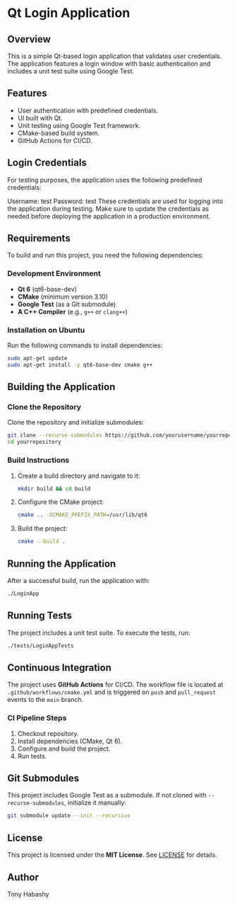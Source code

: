 # Qt Login Application

## Overview

This is a simple Qt-based login application that validates user credentials. The application features a login window with basic authentication and includes a unit test suite using Google Test.

## Features

- User authentication with predefined credentials.
- UI built with Qt.
- Unit testing using Google Test framework.
- CMake-based build system.
- GitHub Actions for CI/CD.
  
## Login Credentials
For testing purposes, the application uses the following predefined credentials:

Username: test
Password: test
These credentials are used for logging into the application during testing. Make sure to update the credentials as needed before deploying the application in a production environment.


## Requirements

To build and run this project, you need the following dependencies:

### Development Environment

- **Qt 6** (qt6-base-dev)
- **CMake** (minimum version 3.10)
- **Google Test** (as a Git submodule)
- **A C++ Compiler** (e.g., `g++` or `clang++`)

### Installation on Ubuntu

Run the following commands to install dependencies:

```sh
sudo apt-get update
sudo apt-get install -y qt6-base-dev cmake g++
```

## Building the Application

### Clone the Repository

Clone the repository and initialize submodules:

```sh
git clone --recurse-submodules https://github.com/yourusername/yourrepository.git
cd yourrepository
```

### Build Instructions

1. Create a build directory and navigate to it:
   ```sh
   mkdir build && cd build
   ```
2. Configure the CMake project:
   ```sh
   cmake .. -DCMAKE_PREFIX_PATH=/usr/lib/qt6
   ```
3. Build the project:
   ```sh
   cmake --build .
   ```

## Running the Application

After a successful build, run the application with:

```sh
./LoginApp
```

## Running Tests

The project includes a unit test suite. To execute the tests, run:

```sh
./tests/LoginAppTests
```

## Continuous Integration

The project uses **GitHub Actions** for CI/CD. The workflow file is located at `.github/workflows/cmake.yml` and is triggered on `push` and `pull_request` events to the `main` branch.

### CI Pipeline Steps

1. Checkout repository.
2. Install dependencies (CMake, Qt 6).
3. Configure and build the project.
4. Run tests.

## Git Submodules

This project includes Google Test as a submodule. If not cloned with `--recurse-submodules`, initialize it manually:

```sh
git submodule update --init --recursive
```

## License

This project is licensed under the **MIT License**. See [LICENSE](LICENSE) for details.

## Author

Tony Habashy

